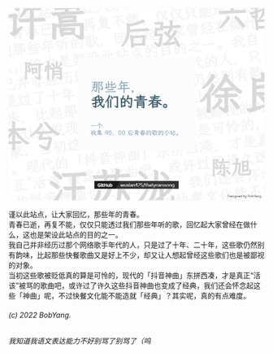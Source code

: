 <p align="center">
  <img src="/样式/img.png"/>
</p>

谨以此站点，让大家回忆，那些年的青春。   
青春已逝，再复不能，仅仅只能透过我们那些年听的歌，回忆起大家曾经在做什么，这也是架设此站点的目的之一。   
我自己并非经历过那个网络歌手年代的人，只是过了十年、二十年，这些歌仍然别有韵味，比起那些快餐歌曲又是好上不少，却又让人想起曾经这些歌们也是被鄙视的对象。   
当初这些歌被贬低真的算是可怜的，现代的「抖音神曲」东拼西凑，才是真正“活该”被骂的歌曲吧，或许过了许久这些抖音神曲也变成了经典，我们还会怀念起这些「神曲」呢，不过快餐文化能不能造就「经典」？其实呢，真的有点难度。  

<h6>(c) 2022 BobYang.</h6>
<h6>我知道我语文表达能力不好别骂了别骂了（呜</h6>